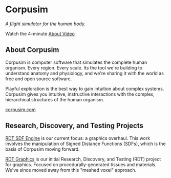 # Corpusim

*A flight simulator for the human body.*

Watch the 4-minute [About Video](https://www.youtube.com/watch?v=ONBq9S_s9xw)

## About Corpusim 

Corpusim is computer software that simulates the complete human organism. Every region. Every scale. Its the tool we're building to understand anatomy and physiology, and we're sharing it with the world as free and open source software.

Playful exploration is the best way to gain intuition about complex systems. Corpusim gives you intuitive, instructive interactions with the complex, hierarchical structures of the human organism. 

[corpusim.com](https://www.corpusim.com/)

## Research, Discovery, and Testing Projects

[RDT SDF Engine](https://github.com/Corpusim/Corpusim_RDT_SDF_Engine/tree/dev) is our current focus: a graphics overhaul. This work involves the manipulation of Signed Distance Functions (SDFs), which is the basis of Corpusim moving forward.

[RDT Graphics](https://github.com/Corpusim/Corpusim_RDT_Graphics) is our initial Research, Discovery, and Testing (RDT) project for graphics. Focused on procedurally-generated tissues and materials. We've since moved away from this "meshed voxel" approach. 

